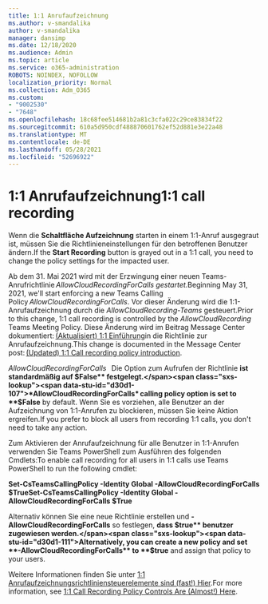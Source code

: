 ```yaml
---
title: 1:1 Anrufaufzeichnung
ms.author: v-smandalika
author: v-smandalika
manager: dansimp
ms.date: 12/18/2020
ms.audience: Admin
ms.topic: article
ms.service: o365-administration
ROBOTS: NOINDEX, NOFOLLOW
localization_priority: Normal
ms.collection: Adm_O365
ms.custom:
- "9002530"
- "7648"
ms.openlocfilehash: 18c68fee514681b2a81c3cfa022c29ce83834f22
ms.sourcegitcommit: 610a5d950cdf488870601762ef52d881e3e22a48
ms.translationtype: MT
ms.contentlocale: de-DE
ms.lasthandoff: 05/28/2021
ms.locfileid: "52696922"
---
```

# <a name="11-call-recording"></a><span data-ttu-id="d30d1-102">1:1 Anrufaufzeichnung</span><span class="sxs-lookup"><span data-stu-id="d30d1-102">1:1 call recording</span></span>

<span data-ttu-id="d30d1-103">Wenn die **Schaltfläche Aufzeichnung** starten in einem 1:1-Anruf ausgegraut ist, müssen Sie die Richtlinieneinstellungen für den betroffenen Benutzer ändern.</span><span class="sxs-lookup"><span data-stu-id="d30d1-103">If the **Start Recording** button is grayed out in a 1:1 call, you need to change the policy settings for the impacted user.</span></span>   

<span data-ttu-id="d30d1-104">Ab dem 31. Mai 2021 wird mit der Erzwingung einer neuen Teams-Anrufrichtlinie *AllowCloudRecordingForCalls gestartet.*</span><span class="sxs-lookup"><span data-stu-id="d30d1-104">Beginning May 31, 2021, we'll start enforcing a new Teams Calling Policy *AllowCloudRecordingForCalls*.</span></span> <span data-ttu-id="d30d1-105">Vor dieser Änderung wird die 1:1-Anrufaufzeichnung durch die *AllowCloudRecording-Teams* gesteuert.</span><span class="sxs-lookup"><span data-stu-id="d30d1-105">Prior to this change, 1:1 call recording is controlled by the *AllowCloudRecording* Teams Meeting Policy.</span></span> <span data-ttu-id="d30d1-106">Diese Änderung wird im Beitrag Message Center dokumentiert: [(Aktualisiert) 1:1 Einführung](https://portal.microsoft.com/Adminportal/Home?ref=MessageCenter/:/messages/MC238796)in die Richtlinie zur Anrufaufzeichnung.</span><span class="sxs-lookup"><span data-stu-id="d30d1-106">This change is documented in the Message Center post: [(Updated) 1:1 Call recording policy introduction](https://portal.microsoft.com/Adminportal/Home?ref=MessageCenter/:/messages/MC238796).</span></span>  

<span data-ttu-id="d30d1-107">*AllowCloudRecordingForCalls*   Die Option zum Aufrufen der Richtlinie **ist standardmäßig auf $False** festgelegt.</span><span class="sxs-lookup"><span data-stu-id="d30d1-107">*AllowCloudRecordingForCalls* calling policy option is set to **$False** by default.</span></span> <span data-ttu-id="d30d1-108">Wenn Sie es vorziehen, alle Benutzer an der Aufzeichnung von 1:1-Anrufen zu blockieren, müssen Sie keine Aktion ergreifen.</span><span class="sxs-lookup"><span data-stu-id="d30d1-108">If you prefer to block all users from recording 1:1 calls, you don't need to take any action.</span></span>  

<span data-ttu-id="d30d1-109">Zum Aktivieren der Anrufaufzeichnung für alle Benutzer in 1:1-Anrufen verwenden Sie Teams PowerShell zum Ausführen des folgenden Cmdlets:</span><span class="sxs-lookup"><span data-stu-id="d30d1-109">To enable call recording for all users in 1:1 calls use Teams PowerShell to run the following cmdlet:</span></span> 

<span data-ttu-id="d30d1-110">**Set-CsTeamsCallingPolicy -Identity Global -AllowCloudRecordingForCalls $True**</span><span class="sxs-lookup"><span data-stu-id="d30d1-110">**Set-CsTeamsCallingPolicy -Identity Global -AllowCloudRecordingForCalls $True**</span></span> 

<span data-ttu-id="d30d1-111">Alternativ können Sie eine neue Richtlinie erstellen und **-AllowCloudRecordingForCalls** so festlegen, **dass $true** benutzer zugewiesen werden.</span><span class="sxs-lookup"><span data-stu-id="d30d1-111">Alternatively, you can create a new policy and set **-AllowCloudRecordingForCalls** to **$true** and assign that policy to your users.</span></span> 

<span data-ttu-id="d30d1-112">Weitere Informationen finden Sie unter [1:1 Anrufaufzeichnungsrichtliniensteuerelemente sind (fast!) Hier](https://techcommunity.microsoft.com/t5/microsoft-teams-support/1-1-call-recording-policy-controls-are-almost-here/ba-p/2217668).</span><span class="sxs-lookup"><span data-stu-id="d30d1-112">For more information, see [1:1 Call Recording Policy Controls Are (Almost!) Here](https://techcommunity.microsoft.com/t5/microsoft-teams-support/1-1-call-recording-policy-controls-are-almost-here/ba-p/2217668).</span></span>
